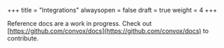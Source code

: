 +++
title = "Integrations"
alwaysopen = false
draft = true
weight = 4
+++

Reference docs are a work in progress. Check out [https://github.com/convox/docs](https://github.com/convox/docs) to contribute.